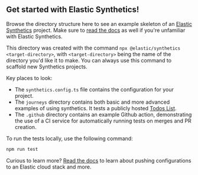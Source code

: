 ## Get started with Elastic Synthetics!

Browse the directory structure here to see an example skeleton of an [Elastic Synthetics](https://www.elastic.co/observability/synthetic-monitoring) project.
Make sure to [read the docs](https://www.elastic.co/guide/en/observability/current/monitor-uptime-synthetics.html) as well if you're unfamiliar with Elastic Synthetics.

This directory was created with the command `npx @elastic/synthetics <target-directory>`, with `<target-directory>` being the name of the directory you'd like it to make.
You can always use this command to scaffold new Synthetics projects.

Key places to look:

- The `synthetics.config.ts` file contains the configuration for your project.
- The `journeys` directory contains both basic and more advanced examples of using synthetics. It tests a publicly hosted [Todos List](https://elastic.github.io/synthetics-demo/).
- The `.github` directory contains an example Github action, demonstrating the use of a CI service for automatically running tests on merges and PR creation.

To run the tests locally, use the following command:

```bash
npm run test
```

Curious to learn more? [Read the docs](https://www.elastic.co/guide/en/observability/current/monitor-uptime-synthetics.html) to learn about pushing configurations to an Elastic cloud stack and more.
